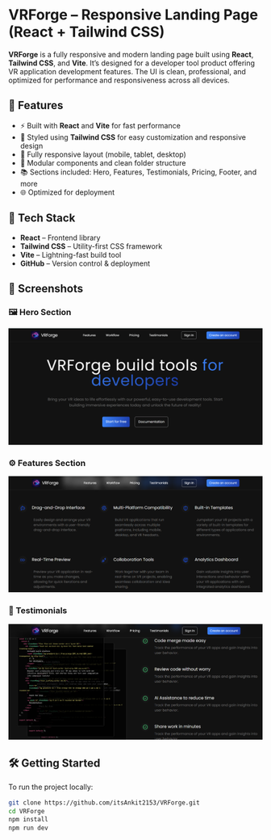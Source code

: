 # VRForge – Responsive Landing Page (React + Tailwind CSS)

**VRForge** is a fully responsive and modern landing page built using **React**, **Tailwind CSS**, and **Vite**. It’s designed for a developer tool product offering VR application development features. The UI is clean, professional, and optimized for performance and responsiveness across all devices.

## 🚀 Features

- ⚡ Built with **React** and **Vite** for fast performance
- 🎨 Styled using **Tailwind CSS** for easy customization and responsive design
- 📱 Fully responsive layout (mobile, tablet, desktop)
- 🧰 Modular components and clean folder structure
- 📚 Sections included: Hero, Features, Testimonials, Pricing, Footer, and more
- 🌐 Optimized for deployment

## 📁 Tech Stack

- **React** – Frontend library
- **Tailwind CSS** – Utility-first CSS framework
- **Vite** – Lightning-fast build tool
- **GitHub** – Version control & deployment

## 📸 Screenshots

### 🖼️ Hero Section
![Hero Section](public/VRForge1.png)

### ⚙️ Features Section
![Features Section](public/VRForge2.png)

### 💬 Testimonials
![Testimonials](public/VRForge3.png)


## 🛠️ Getting Started

To run the project locally:

```bash
git clone https://github.com/itsAnkit2153/VRForge.git
cd VRForge
npm install
npm run dev
